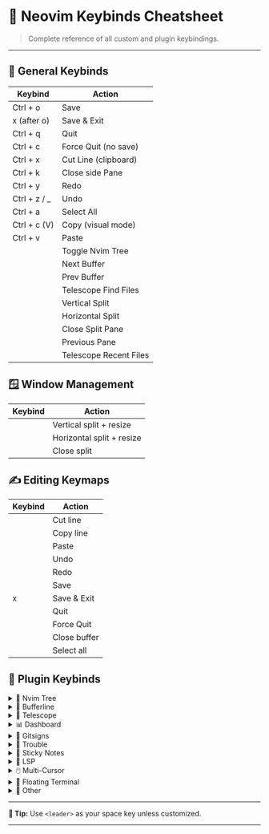 
# 🧠 Neovim Keybinds Cheatsheet

> Complete reference of all custom and plugin keybindings.

---

## 🔧 General Keybinds

| Keybind        | Action                        |
|----------------|-------------------------------|
| Ctrl + o       | Save                          |
| x (after o)    | Save & Exit                   |
| Ctrl + q       | Quit                          |
| Ctrl + c       | Force Quit (no save)          |
| Ctrl + x       | Cut Line (clipboard)          |
| Ctrl + k       | Close side Pane               |
| Ctrl + y       | Redo                          |
| Ctrl + z / _   | Undo                          |
| Ctrl + a       | Select All                    |
| Ctrl + c (V)   | Copy (visual mode)            |
| Ctrl + v       | Paste                         |
| <C-n>          | Toggle Nvim Tree              |
| <Tab>          | Next Buffer                   |
| <S-Tab>        | Prev Buffer                   |
| <C-p>          | Telescope Find Files          |
| <C-l>          | Vertical Split                |
| <C-h>          | Horizontal Split              |
| <C-k>          | Close Split Pane              |
| <C-Left>       | Previous Pane                 |
| <C-r>          | Telescope Recent Files        |

## 🪟 Window Management

| Keybind | Action                   |
|---------|--------------------------|
| <C-l>   | Vertical split + resize  |
| <C-h>   | Horizontal split + resize|
| <C-k>   | Close split              |

## ✍️ Editing Keymaps

| Keybind | Action           |
|---------|------------------|
| <C-x>   | Cut line         |
| <C-c>   | Copy line        |
| <C-v>   | Paste            |
| <C-z>   | Undo             |
| <C-y>   | Redo             |
| <C-o>   | Save             |
| x       | Save & Exit      |
| <C-q>   | Quit             |
| <C-c>   | Force Quit       |
| <C-w>   | Close buffer     |
| <C-a>   | Select all       |

## 🧩 Plugin Keybinds

<details>
<summary>📁 Nvim Tree</summary>

| Keybind | Action          |
|---------|-----------------|
| <C-n>   | Toggle Tree     |

</details>

<details>
<summary>📑 Bufferline</summary>

| Keybind   | Action             |
|-----------|--------------------|
| <Tab>     | Next Buffer        |
| <S-Tab>   | Prev Buffer        |

</details>

<details>
<summary>🔭 Telescope</summary>

| Keybind | Action                  |
|---------|-------------------------|
| <C-p>   | Find Files              |
| <C-r>   | Recent Files            |
| <C-j>   | Find word in directory  |

</details>

<details>
<summary>📊 Dashboard</summary>

| Keybind     | Action               |
|-------------|----------------------|
| <C-d>       | Open Dashboard       |
| <leader>h   | Keybind Cheatsheet   |

</details>

<details>
<summary>🌱 Gitsigns</summary>

| Keybind     | Action         |
|-------------|----------------|
| ]g          | Next Hunk      |
| [g          | Prev Hunk      |
| <leader>gp  | Preview Hunk   |
| <leader>gr  | Reset Hunk     |
| <leader>gb  | Blame Line     |
| <leader>gs  | Stage Hunk     |
| <leader>gu  | Undo Stage     |

</details>

<details>
<summary>🧨 Trouble</summary>

| Keybind     | Action                 |
|-------------|------------------------|
| <leader>xx  | Toggle Trouble         |
| <leader>xd  | Document Diagnostics   |
| <leader>xw  | Workspace Diagnostics  |
| <leader>xl  | Location List          |
| <leader>xq  | Quickfix List          |
| gR          | LSP References         |

</details>

<details>
<summary>📝 Sticky Notes</summary>

| Keybind      | Action                     |
|--------------|----------------------------|
| <leader>mn   | Open Sticky Note           |
| <leader>ms   | Toggle Sticky Picker       |
| <leader>w    | Save Sticky                |
| <Esc>        | Close (no save)            |
| <leader>tsk  | Add Task to Sticky         |
| <leader>n    | Jump to typing section     |
| <leader>d    | Toggle task done/undone    |

</details>

<details>
<summary>🚀 LSP</summary>

| Keybind      | Action             |
|--------------|--------------------|
| gd           | Go to Definition   |
| gD           | Go to Declaration  |
| gi           | Go to Implementation|
| gr           | Go to References   |
| K            | Hover Docs         |
| <leader>rn   | Rename             |
| <leader>ca   | Code Action        |
| <leader>f    | Format Buffer      |
| [d           | Prev Diagnostic    |
| ]d           | Next Diagnostic    |

</details>

<details>
<summary>🖱️ Multi-Cursor</summary>

| Keybind          | Action                           |
|------------------|----------------------------------|
| <C-S-Up>         | Block Select Up                  |
| <C-S-Down>       | Block Select Down                |
| <leader><Space>  | Insert space at block start      |
| <leader><Tab>    | Insert tab at block start        |
| <leader>s        | Space at block end               |
| <leader>t        | Tab at block end                 |

</details>

<details>
<summary>🧱 Floating Terminal</summary>

| Keybind     | Action                 |
|-------------|------------------------|
| <leader>t   | Open Floating Terminal |

</details>

<details>
<summary>📎 Other</summary>

| Keybind     | Action                    |
|-------------|---------------------------|
| <leader>lh  | Show LSP Keybinds         |
| <leader>ih  | Toggle Inlay Hints        |
| <leader>mp  | Markdown Preview          |
| <leader>s   | Plugin Store              |

</details>

---

**📌 Tip:** Use `<leader>` as your space key unless customized.

---

